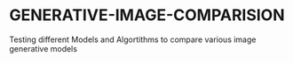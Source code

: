 # GENERATIVE-IMAGE-COMPARISION
  Testing different Models and Algortithms to compare various image generative models
